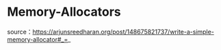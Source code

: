 # Memory-Allocators

source：https://arjunsreedharan.org/post/148675821737/write-a-simple-memory-allocator#_=_

